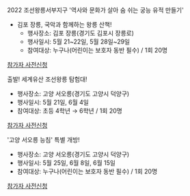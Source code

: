 2022 조선왕릉서부지구 '역사와 문화가 살아 숨 쉬는 궁능 유적 만들기'
- 김포 장릉, 국악과 함께하는 왕릉 산책!
  - 행사장소: 김포 장릉(경기도 김포시 장릉로)
  - 행사일시: 5월 21~22일, 5월 28일~29일
  - 참여대상: 누구나(어린이는 보호자 동반 필수) / 1회 20명

[참가자 사전신청](https://forms.gle/RBW6FmkHL3Huzmba7)

출발! 세계유산 조선왕릉 탐험대!
- 행사장소: 고양 서오릉(경기도 고양시 덕양구)
- 행사일시: 5월 21일, 6월 4일
- 참여대상: 초등 4학년 → 6학년 / 1회 20명

[참가자 사전신청](https://forms.gle/YkQ7WzH4Q9x6vRFn8)

'고양 서오릉 능침' 특별 개방!
- 행사장소: 고양 서오릉(경기도 고양시 덕양구)
- 행사일시: 5월 25일, 6월 8일, 6월 15일
- 참여대상: 누구나(어린이는 보호자 동반 필수) / 1회 20명

[참가자 사전신청](https://forms.gle/L5aeBKmyUDs7XtCr9)
